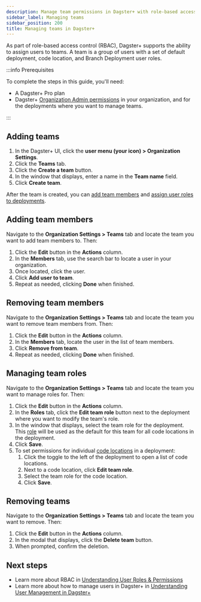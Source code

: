 ```yaml
---
description: Manage team permissions in Dagster+ with role-based access control (RBAC).
sidebar_label: Managing teams
sidebar_position: 200
title: Managing teams in Dagster+
---
```


As part of role-based access control (RBAC), Dagster+ supports the ability to assign users to teams. A team is a group of users with a set of default deployment, code location, and Branch Deployment user roles.

:::info Prerequisites

To complete the steps in this guide, you'll need:

- A Dagster+ Pro plan
- Dagster+ [Organization Admin permissions](/dagster-plus/features/authentication-and-access-control/rbac/user-roles-permissions) in your organization, and for the deployments where you want to manage teams.

:::

## Adding teams

1. In the Dagster+ UI, click the **user menu (your icon) > Organization Settings**.
2. Click the **Teams** tab.
3. Click the **Create a team** button.
4. In the window that displays, enter a name in the **Team name** field.
5. Click **Create team**.

After the team is created, you can [add team members](#adding-team-members) and [assign user roles to deployments](#managing-team-roles).

## Adding team members

Navigate to the **Organization Settings > Teams** tab and locate the team you want to add team members to. Then:

1. Click the **Edit** button in the **Actions** column.
2. In the **Members** tab, use the search bar to locate a user in your organization.
3. Once located, click the user.
4. Click **Add user to team**.
5. Repeat as needed, clicking **Done** when finished.

## Removing team members

Navigate to the **Organization Settings > Teams** tab and locate the team you want to remove team members from. Then:

1. Click the **Edit** button in the **Actions** column.
2. In the **Members** tab, locate the user in the list of team members.
3. Click **Remove from team**.
4. Repeat as needed, clicking **Done** when finished.

## Managing team roles

Navigate to the **Organization Settings > Teams** tab and locate the team you want to manage roles for. Then:

1. Click the **Edit** button in the **Actions** column.
2. In the **Roles** tab, click the **Edit team role** button next to the deployment where you want to modify the team's role.
3. In the window that displays, select the team role for the deployment. This [role](/dagster-plus/features/authentication-and-access-control/rbac/user-roles-permissions) will be used as the default for this team for all code locations in the deployment.
4. Click **Save**.
5. To set permissions for individual [code locations](/dagster-plus/features/authentication-and-access-control/rbac/user-roles-permissions) in a deployment:
   1. Click the toggle to the left of the deployment to open a list of code locations.
   2. Next to a code location, click **Edit team role**.
   3. Select the team role for the code location.
   4. Click **Save**.

## Removing teams

Navigate to the **Organization Settings > Teams** tab and locate the team you want to remove. Then:

1. Click the **Edit** button in the **Actions** column.
2. In the modal that displays, click the **Delete team** button.
3. When prompted, confirm the deletion.

## Next steps

- Learn more about RBAC in [Understanding User Roles & Permissions](/dagster-plus/features/authentication-and-access-control/rbac/user-roles-permissions)
- Learn more about how to manage users in Dagster+ in [Understanding User Management in Dagster+](/dagster-plus/features/authentication-and-access-control/rbac/users)
